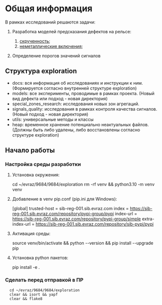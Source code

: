 # Общая информация
В рамках исследований решаются задачи:

1) Разработка моделей предсказания дефектов на рельсе:
   1) [скрученность](models/torsion.md);
   2) [неметаллические включения](models/nonmetalic_muzk.md);

2) Определение порогов значений сигналов

## Структура exploration

- docs: вся информация об исследованиях и инструкции к ним. (Формируется согласно внутренней структуре exploration)
- models: все эксперименты, проводимые в рамках проекта. (Новый вид дефекта или подход - новая директория)
- special_zones_research: исследования новых зон агрегаций.
- signals_quality: исследования в рамках контроля качества сигналов. (Новый подход - новая директория)
- utils: универсальные методы и классы
- heap: временное хранение потенциально неактуальных файлов. (Должны быть либо удалены, либо восстановлены согласно структуре exploration)

## Начало работы

### Настройка среды разработки

1) Установка окружения:


    cd ~/evraz/9684/9684/exploration
    rm -rf venv && python3.10 -m venv venv
    
2) Добавление в venv pip.conf (pip.ini для Windows):


    [global]
    trusted-host = sib-reg-001.sib.evraz.com
    index = https://sib-reg-001.sib.evraz.com/repository/pypi-group/pypi
    index-url = https://sib-reg-001.sib.evraz.com/repository/pypi-group/simple
    extra-index-url = https://sib-reg-001.sib.evraz.com/repository/sib-pypi/pypi

3) Активация среды:
   

    source venv/bin/activate && python --version && pip install --upgrade pip

4) Установка python пакетов:
   

    pip install -e .

### Сделать перед отправкой в ПР

      cd ~/evraz/9684/9684/exploration
      clear && isort && yapf
      clear && flake8


